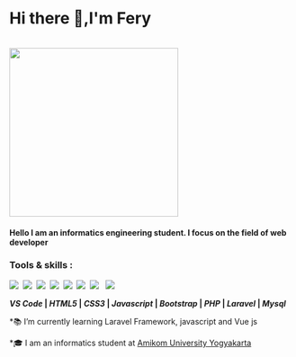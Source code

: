 <h1> Hi there 👋,I'm Fery</h1> 

&nbsp;&nbsp;&nbsp;&nbsp;&nbsp;&nbsp;&nbsp;&nbsp;&nbsp;&nbsp;&nbsp;&nbsp;&nbsp;&nbsp;&nbsp;&nbsp;&nbsp;&nbsp;&nbsp;&nbsp;&nbsp;&nbsp;&nbsp;&nbsp;&nbsp;&nbsp;&nbsp;&nbsp;&nbsp;&nbsp;&nbsp;&nbsp;&nbsp;&nbsp;&nbsp;&nbsp;&nbsp;&nbsp;&nbsp;&nbsp;&nbsp;&nbsp;&nbsp;&nbsp;&nbsp;&nbsp;&nbsp;&nbsp;&nbsp;&nbsp;&nbsp;&nbsp;&nbsp;&nbsp;&nbsp;&nbsp;&nbsp;&nbsp;&nbsp;&nbsp;&nbsp;&nbsp;&nbsp;&nbsp;&nbsp;&nbsp;<img src="https://ferypermana.github.io/assets/img/profile.jpg" width="300px"/>
<h4>Hello I am an informatics engineering student. I focus on the field of web developer</h4>

<h3>Tools & skills : </h3>
<p>
<img src="https://img.icons8.com/color/48/000000/visual-studio.png"/>&nbsp;
<img src="https://img.icons8.com/color/48/000000/html-5.png"/>&nbsp;
<img src="https://img.icons8.com/color/48/000000/css3.png"/>&nbsp;
<img src="https://img.icons8.com/color/48/000000/javascript-logo-1.png"/>&nbsp;
<img src="https://img.icons8.com/color/48/000000/bootstrap.png"/>&nbsp;
<img src="https://img.icons8.com/officel/60/000000/php-logo.png"/>&nbsp;
<img src="https://img.icons8.com/ios/50/000000/laravel.png"/>&nbsp;&nbsp;
<img src="https://img.icons8.com/ios/60/000000/mysql-logo.png"/>&nbsp;
 </p>
 
 <p>
  <b><i>VS Code</i> | <i>HTML5</i> | <i>CSS3</i> | <i>Javascript</i> | <i>Bootstrap</i> | <i>PHP</i> | <i>Laravel</i> | <i>Mysql</i></b>
  </p>

<h10>
<p>*📚 I’m currently learning Laravel Framework, javascript and Vue js</p>
<p>*🎓 I am an informatics student at <a href="https://home.amikom.ac.id">Amikom University Yogyakarta</a></p>
</h10>
